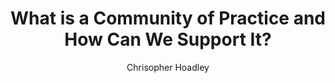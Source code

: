---
layout: leaf-node
title: "What is a Community of Practice and How Can We Support It?"
title-url: "https://steinhardt.nyu.edu/scmsAdmin/uploads/006/677/CHAP12HOADLEY.pdf"
author: [ "Chrisopher Hoadley" ]
groups: [ "pedagogical-styles" ]
categories: [ "communities-of-practice" ]
topics: [ "scholarly-readings" ]
summary: >
  One of the most important concepts in social or situated learning theory is the notion of a community of practice. The concept, like the concept of constructivism or the concept of zones of proximal development, has been used both as an explanatory framework for learning and as a metaphor for how instruction should take place. In this chapter, I first describe some basic history of the concept of communities of practice and some of the theoretical assumptions underlying it. Next, I examine some of the key processes identified as producing and sustaining communities of practice. I compare and contrast the notion of communities of practice with other social learning approaches or knowledge communities. And finally, I describe some of the techniques people have used to support communities of practice through technology
cite: >
  Hoadley, C. (2012). 12 What is a Community of Practice and How Can We Support It?. Theoretical foundations of learning environments, 286.
pub-date: 2012-03-22
added_date: 2017-04-29
resource-type: pdf-document
---